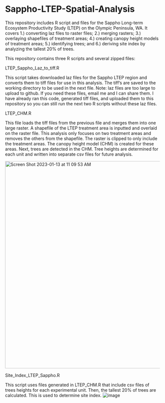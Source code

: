 # Sappho-LTEP-Spatial-Analysis

This repository includes R script and files for the Sappho Long-term Ecosystem Productivity Study (LTEP) on the Olympic Peninsula, WA. It covers 1.) converting laz files to raster files; 2.) merging rasters; 3.) overlaying shapefiles of treatment areas; 4.) creating canopy height models of treatment areas; 5.) identifying trees; and 6.) deriving site index by analyzing the tallest 20% of trees. 

This repository contains three R scripts and several zipped files: 

LTEP_Sappho_Laz_to_tiff.R

This script takes downloaded laz files for the Sappho LTEP region and converts them to tiff files for use in this analysis. The tiff’s are saved to the working directory to be used in the next file. Note: laz files are too large to upload to github. If you need these files, email me and I can share them. I have already ran this code, generated tiff files, and uploaded them to this repository so you can still run the next two R scripts without these laz files. 

LTEP_CHM.R

This file loads the tiff files from the previous file and merges them into one large raster. A shapefile of the LTEP treatment area is inputted and overlaid on the raster file. This analysis only focuses on two treatment areas and removes the others from the shapefile. The raster is clipped to only include the treatment areas. The canopy height model (CHM) is created for these areas. Next, trees are detected in the CHM. Tree heights are determined for each unit and written into separate csv files for future analysis. 


<img width="673" alt="Screen Shot 2023-01-13 at 11 09 53 AM" src="https://user-images.githubusercontent.com/121460266/212399888-d61f5a8e-1b6a-4f22-a396-2e745c2204d2.png">


Site_Index_LTEP_Sappho.R

This script uses files generated in LTEP_CHM.R that include csv files of trees heights for each experimental unit. Then, the tallest 20% of trees are calculated. This is used to determine site index. 
![image](https://user-images.githubusercontent.com/121460266/212399844-468475ee-813a-4065-847c-1716ff62d836.png)

